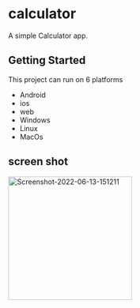 # calculator

A simple Calculator app.

## Getting Started

This project can run on 6 platforms
- Android
- ios
- web
- Windows
- Linux
- MacOs

## screen shot
<a href="#"><img width=250 src="https://i.ibb.co/BqqB8MK/Screenshot-2022-06-13-151211.jpg" alt="Screenshot-2022-06-13-151211" border="0.5"></a>
